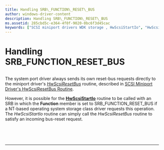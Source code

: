 ```yaml
---
title: Handling SRB\_FUNCTION\_RESET\_BUS
author: windows-driver-content
description: Handling SRB\_FUNCTION\_RESET\_BUS
ms.assetid: 285cbd5c-e364-4f0f-9020-0bc6f3d45cac
keywords: ["SCSI miniport drivers WDK storage , HwScsiStartIo", "HwScsiStartIo", "SRB_FUNCTION_RESET_BUS"]
---
```


# Handling SRB\_FUNCTION\_RESET\_BUS


## <span id="ddk_handling_srb_function_reset_bus_kg"></span><span id="DDK_HANDLING_SRB_FUNCTION_RESET_BUS_KG"></span>


The system port driver always sends its own reset-bus requests directly to the miniport driver's [*HwScsiResetBus*](https://msdn.microsoft.com/library/windows/hardware/ff557318) routine, described in [SCSI Miniport Driver's HwScsiResetBus Routine](scsi-miniport-driver-s-hwscsiresetbus-routine.md).

However, it is possible for the [**HwScsiStartIo**](https://msdn.microsoft.com/library/windows/hardware/ff557323) routine to be called with an SRB in which the **Function** member is set to SRB\_FUNCTION\_RESET\_BUS if a NT-based operating system storage class driver requests this operation. The *HwScsiStartIo* routine can simply call the *HwScsiResetBus* routine to satisfy an incoming bus-reset request.

 

 


--------------------


